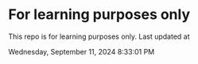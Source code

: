 # For learning purposes only
This repo is for learning purposes only.
Last updated at

Wednesday, September 11, 2024 8:33:01 PM

